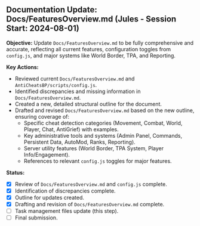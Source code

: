 ## Documentation Update: Docs/FeaturesOverview.md (Jules - Session Start: 2024-08-01)

**Objective:** Update `Docs/FeaturesOverview.md` to be fully comprehensive and accurate, reflecting all current features, configuration toggles from `config.js`, and major systems like World Border, TPA, and Reporting.

**Key Actions:**
*   Reviewed current `Docs/FeaturesOverview.md` and `AntiCheatsBP/scripts/config.js`.
*   Identified discrepancies and missing information in `Docs/FeaturesOverview.md`.
*   Created a new, detailed structural outline for the document.
*   Drafted and revised `Docs/FeaturesOverview.md` based on the new outline, ensuring coverage of:
    *   Specific cheat detection categories (Movement, Combat, World, Player, Chat, AntiGrief) with examples.
    *   Key administrative tools and systems (Admin Panel, Commands, Persistent Data, AutoMod, Ranks, Reporting).
    *   Server utility features (World Border, TPA System, Player Info/Engagement).
    *   References to relevant `config.js` toggles for major features.

**Status:**
*   [x] Review of `Docs/FeaturesOverview.md` and `config.js` complete.
*   [x] Identification of discrepancies complete.
*   [x] Outline for updates created.
*   [x] Drafting and revision of `Docs/FeaturesOverview.md` complete.
*   [ ] Task management files update (this step).
*   [ ] Final submission.
